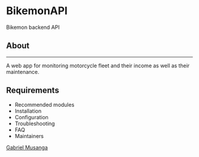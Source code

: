 # BikemonAPI

Bikemon backend API

## About

-----------
A web app for monitoring motorcycle fleet and their income as well as their maintenance.

## Requirements

- Recommended modules
- Installation
- Configuration
- Troubleshooting
- FAQ
- Maintainers

 [Gabriel Musanga](https://github.com/gims-inc)

